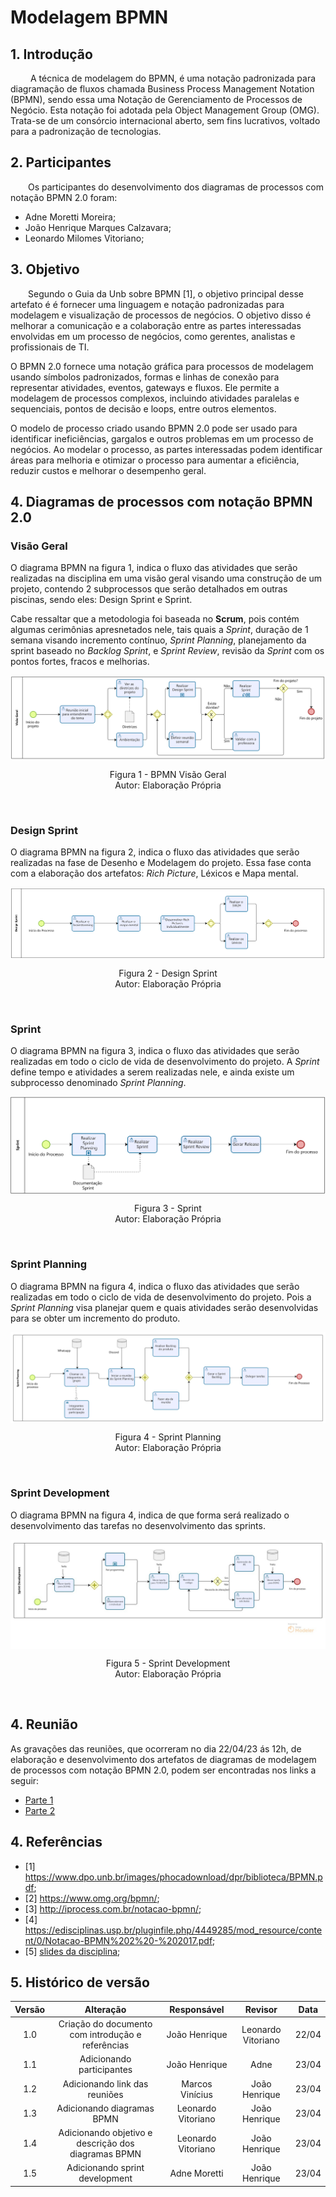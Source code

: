 # Modelagem BPMN

## 1. Introdução

&emsp;&emsp; A técnica de modelagem do BPMN, é uma notação padronizada para diagramação de fluxos
chamada Business Process Management Notation (BPMN),
sendo essa uma Notação de Gerenciamento de Processos de Negócio.
Esta notação foi adotada pela Object Management Group (OMG).
Trata-se de um consórcio internacional aberto, sem fins lucrativos,
voltado para a padronização de tecnologias.

## 2. Participantes

&emsp;&emsp;Os participantes do desenvolvimento dos diagramas de processos com notação BPMN 2.0 foram:

- Adne Moretti Moreira;
- João Henrique Marques Calzavara;
- Leonardo Milomes Vitoriano;

## 3. Objetivo

&emsp;&emsp;Segundo o Guia da Unb sobre BPMN [1], o objetivo principal desse artefato é é fornecer uma linguagem e notação padronizadas para modelagem e visualização de processos de negócios. O objetivo disso é melhorar a comunicação e a colaboração entre as partes interessadas envolvidas em um processo de negócios, como gerentes, analistas e profissionais de TI.

O BPMN 2.0 fornece uma notação gráfica para processos de modelagem usando símbolos padronizados, formas e linhas de conexão para representar atividades, eventos, gateways e fluxos. Ele permite a modelagem de processos complexos, incluindo atividades paralelas e sequenciais, pontos de decisão e loops, entre outros elementos.

O modelo de processo criado usando BPMN 2.0 pode ser usado para identificar ineficiências, gargalos e outros problemas em um processo de negócios. Ao modelar o processo, as partes interessadas podem identificar áreas para melhoria e otimizar o processo para aumentar a eficiência, reduzir custos e melhorar o desempenho geral.

## 4. Diagramas de processos com notação BPMN 2.0

### Visão Geral

O diagrama BPMN na figura 1, indica o fluxo das atividades que serão realizadas na disciplina em uma visão geral visando uma construção de um projeto, contendo 2 subprocessos que serão detalhados em outras piscinas, sendo eles: Design Sprint e Sprint.

Cabe ressaltar que a metodologia foi baseada no **Scrum**, pois contém algumas cerimônias apresnetados nele, tais quais a _Sprint_, duração de 1 semana visando incremento contínuo, _Sprint Planning_, planejamento da sprint baseado no _Backlog Sprint_, e _Sprint Review_, revisão da _Sprint_ com os pontos fortes, fracos e melhorias.

<img align="center" src="assets/BPMN/VisaoGeral_BPMN.png">
<p align="center">
Figura 1 - BPMN Visão Geral<br>Autor: Elaboração Própria
</p> <br>

### Design Sprint

O diagrama BPMN na figura 2, indica o fluxo das atividades que serão realizadas na fase de Desenho e Modelagem do projeto. Essa fase conta com a elaboração dos artefatos: _Rich Picture_, Léxicos e Mapa mental.

<img align="center" src="assets/BPMN/DesignSprint_BPMN.png">
<p align="center">
Figura 2 - Design Sprint<br>Autor: Elaboração Própria
</p> <br>

### Sprint

O diagrama BPMN na figura 3, indica o fluxo das atividades que serão realizadas em todo o ciclo de vida de desenvolvimento do projeto. A _Sprint_ define tempo e atividades a serem realizadas nele, e ainda existe um subprocesso denominado _Sprint Planning_.

<img align="center" src="assets/BPMN/Sprint_BPMN.png">
<p align="center">
Figura 3 - Sprint<br>Autor: Elaboração Própria
</p> <br>

### Sprint Planning

O diagrama BPMN na figura 4, indica o fluxo das atividades que serão realizadas em todo o ciclo de vida de desenvolvimento do projeto. Pois a _Sprint Planning_ visa planejar quem e quais atividades serão desenvolvidas para se obter um incremento do produto.

<img align="center" src="assets/BPMN/SprintPlanning_BPMN.png">
<p align="center">
Figura 4 - Sprint Planning<br>Autor: Elaboração Própria
</p> <br>

### Sprint Development

O diagrama BPMN na figura 4, indica de que forma será realizado o desenvolvimento das tarefas no desenvolvimento das sprints.  

<img align="center" src="assets/BPMN/SprintDevelopment_BPMN.jpeg">
<p align="center">
Figura 5 - Sprint Development<br>Autor: Elaboração Própria
</p> <br>


## 4. Reunião

As gravações das reuniões, que ocorreram no dia 22/04/23 ás 12h, de elaboração e desenvolvimento dos artefatos de diagramas de modelagem de processos com notação BPMN 2.0, podem ser encontradas nos links a seguir:

- [Parte 1](https://youtu.be/1-z4lZPubeQ)
- [Parte 2](https://youtu.be/rqhsPMaOj5c)

## 4. Referências

- [1] https://www.dpo.unb.br/images/phocadownload/dpr/biblioteca/BPMN.pdf;
- [2] https://www.omg.org/bpmn/;
- [3] http://iprocess.com.br/notacao-bpmn/;
- [4] https://edisciplinas.usp.br/pluginfile.php/4449285/mod_resource/content/0/Notacao-BPMN%202%20-%202017.pdf;
- [5] [slides da disciplina](https://aprender3.unb.br/pluginfile.php/2482553/mod_label/intro/Arquitetura%20e%20Desenho%20de%20software%20-%20Aula%20BPMN%20Exemplos%20-%20Profa.%20Milene.pdf);

## 5. Histórico de versão

| Versão |                      Alteração                      |    Responsável     |      Revisor       | Data  |
| :----: | :-------------------------------------------------: | :----------------: | :----------------: | :---: |
|  1.0   |  Criação do documento com introdução e referências  |   João Henrique    | Leonardo Vitoriano | 22/04 |
|  1.1   |              Adicionando participantes              |   João Henrique    |        Adne        | 23/04 |
|  1.2   |            Adicionando link das reuniões            |  Marcos Vinícius   |   João Henrique    | 23/04 |
|  1.3   |             Adicionando diagramas BPMN              | Leonardo Vitoriano |   João Henrique    | 23/04 |
|  1.4   | Adicionando objetivo e descrição dos diagramas BPMN | Leonardo Vitoriano |   João Henrique    | 23/04 |
|  1.5   | Adicionando sprint development | Adne Moretti |   João Henrique    | 23/04 |
